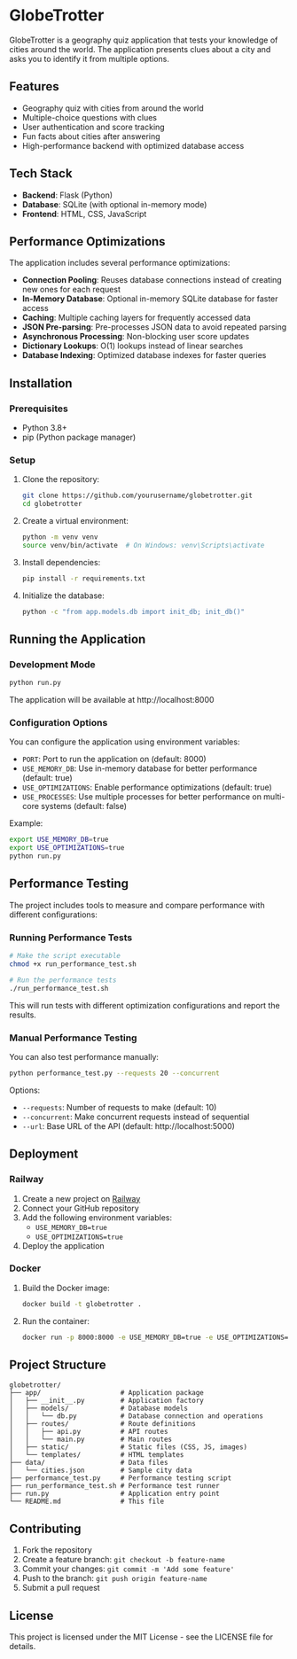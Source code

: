 # GlobeTrotter

GlobeTrotter is a geography quiz application that tests your knowledge of cities around the world. The application presents clues about a city and asks you to identify it from multiple options.

## Features

- Geography quiz with cities from around the world
- Multiple-choice questions with clues
- User authentication and score tracking
- Fun facts about cities after answering
- High-performance backend with optimized database access

## Tech Stack

- **Backend**: Flask (Python)
- **Database**: SQLite (with optional in-memory mode)
- **Frontend**: HTML, CSS, JavaScript

## Performance Optimizations

The application includes several performance optimizations:

- **Connection Pooling**: Reuses database connections instead of creating new ones for each request
- **In-Memory Database**: Optional in-memory SQLite database for faster access
- **Caching**: Multiple caching layers for frequently accessed data
- **JSON Pre-parsing**: Pre-processes JSON data to avoid repeated parsing
- **Asynchronous Processing**: Non-blocking user score updates
- **Dictionary Lookups**: O(1) lookups instead of linear searches
- **Database Indexing**: Optimized database indexes for faster queries

## Installation

### Prerequisites

- Python 3.8+
- pip (Python package manager)

### Setup

1. Clone the repository:
   ```bash
   git clone https://github.com/yourusername/globetrotter.git
   cd globetrotter
   ```

2. Create a virtual environment:
   ```bash
   python -m venv venv
   source venv/bin/activate  # On Windows: venv\Scripts\activate
   ```

3. Install dependencies:
   ```bash
   pip install -r requirements.txt
   ```

4. Initialize the database:
   ```bash
   python -c "from app.models.db import init_db; init_db()"
   ```

## Running the Application

### Development Mode

```bash
python run.py
```

The application will be available at http://localhost:8000

### Configuration Options

You can configure the application using environment variables:

- `PORT`: Port to run the application on (default: 8000)
- `USE_MEMORY_DB`: Use in-memory database for better performance (default: true)
- `USE_OPTIMIZATIONS`: Enable performance optimizations (default: true)
- `USE_PROCESSES`: Use multiple processes for better performance on multi-core systems (default: false)

Example:
```bash
export USE_MEMORY_DB=true
export USE_OPTIMIZATIONS=true
python run.py
```

## Performance Testing

The project includes tools to measure and compare performance with different configurations:

### Running Performance Tests

```bash
# Make the script executable
chmod +x run_performance_test.sh

# Run the performance tests
./run_performance_test.sh
```

This will run tests with different optimization configurations and report the results.

### Manual Performance Testing

You can also test performance manually:

```bash
python performance_test.py --requests 20 --concurrent
```

Options:
- `--requests`: Number of requests to make (default: 10)
- `--concurrent`: Make concurrent requests instead of sequential
- `--url`: Base URL of the API (default: http://localhost:5000)

## Deployment

### Railway

1. Create a new project on [Railway](https://railway.app/)
2. Connect your GitHub repository
3. Add the following environment variables:
   - `USE_MEMORY_DB=true`
   - `USE_OPTIMIZATIONS=true`
4. Deploy the application

### Docker

1. Build the Docker image:
   ```bash
   docker build -t globetrotter .
   ```

2. Run the container:
   ```bash
   docker run -p 8000:8000 -e USE_MEMORY_DB=true -e USE_OPTIMIZATIONS=true globetrotter
   ```

## Project Structure

```
globetrotter/
├── app/                    # Application package
│   ├── __init__.py         # Application factory
│   ├── models/             # Database models
│   │   └── db.py           # Database connection and operations
│   ├── routes/             # Route definitions
│   │   ├── api.py          # API routes
│   │   └── main.py         # Main routes
│   ├── static/             # Static files (CSS, JS, images)
│   └── templates/          # HTML templates
├── data/                   # Data files
│   └── cities.json         # Sample city data
├── performance_test.py     # Performance testing script
├── run_performance_test.sh # Performance test runner
├── run.py                  # Application entry point
└── README.md               # This file
```

## Contributing

1. Fork the repository
2. Create a feature branch: `git checkout -b feature-name`
3. Commit your changes: `git commit -m 'Add some feature'`
4. Push to the branch: `git push origin feature-name`
5. Submit a pull request

## License

This project is licensed under the MIT License - see the LICENSE file for details.


